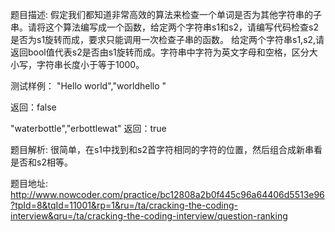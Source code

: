 ﻿题目描述:
假定我们都知道非常高效的算法来检查一个单词是否为其他字符串的子串。请将这个算法编写成一个函数，给定两个字符串s1和s2，请编写代码检查s2是否为s1旋转而成，要求只能调用一次检查子串的函数。
给定两个字符串s1,s2,请返回bool值代表s2是否由s1旋转而成。字符串中字符为英文字母和空格，区分大小写，字符串长度小于等于1000。

测试样例：
"Hello world","worldhello "

返回：false

"waterbottle","erbottlewat"
返回：true

题目解析:
很简单，在s1中找到和s2首字符相同的字符的位置，然后组合成新串看是否和s2相等。

题目地址:
http://www.nowcoder.com/practice/bc12808a2b0f445c96a64406d5513e96?tpId=8&tqId=11001&rp=1&ru=/ta/cracking-the-coding-interview&qru=/ta/cracking-the-coding-interview/question-ranking